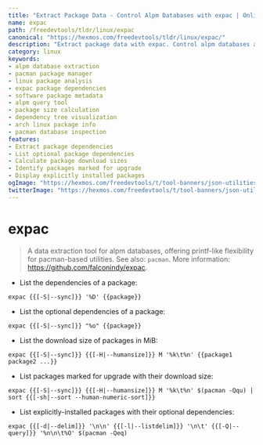 ```yaml
---
title: "Extract Package Data - Control Alpm Databases with expac | Online Free DevTools by Hexmos"
name: expac
path: /freedevtools/tldr/linux/expac
canonical: "https://hexmos.com/freedevtools/tldr/linux/expac/"
description: "Extract package data with expac. Control alpm databases and manage pacman utilities effortlessly. Free online tool, no registration required."
category: linux
keywords:
- alpm database extraction
- pacman package manager
- linux package analysis
- expac package dependencies
- software package metadata
- alpm query tool
- package size calculation
- dependency tree visualization
- arch linux package info
- pacman database inspection
features:
- Extract package dependencies
- List optional package dependencies
- Calculate package download sizes
- Identify packages marked for upgrade
- Display explicitly installed packages
ogImage: "https://hexmos.com/freedevtools/t/tool-banners/json-utilities-banner.png"
twitterImage: "https://hexmos.com/freedevtools/t/tool-banners/json-utilities-banner.png"
---
```


# expac

> A data extraction tool for alpm databases, offering printf-like flexibility for pacman-based utilities.
> See also: `pacman`.
> More information: <https://github.com/falconindy/expac>.

- List the dependencies of a package:

`expac {{[-S|--sync]}} '%D' {{package}}`

- List the optional dependencies of a package:

`expac {{[-S|--sync]}} "%o" {{package}}`

- List the download size of packages in MiB:

`expac {{[-S|--sync]}} {{[-H|--humansize]}} M '%k\t%n' {{package1 package2 ...}}`

- List packages marked for upgrade with their download size:

`expac {{[-S|--sync]}} {{[-H|--humansize]}} M '%k\t%n' $(pacman -Qqu) | sort {{[-sh|--sort --human-numeric-sort]}}`

- List explicitly-installed packages with their optional dependencies:

`expac {{[-d|--delim]}} '\n\n' {{[-l|--listdelim]}} '\n\t' {{[-Q|--query]}} '%n\n\t%O' $(pacman -Qeq)`
